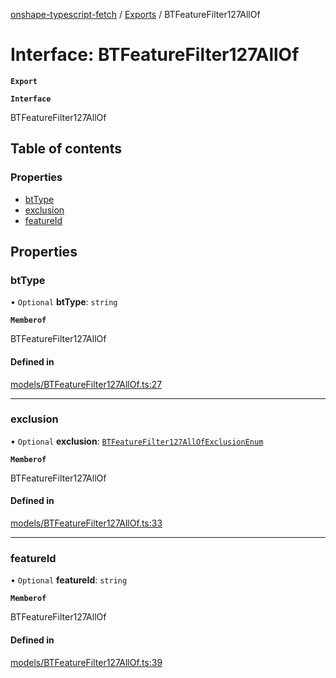 [onshape-typescript-fetch](../README.md) / [Exports](../modules.md) / BTFeatureFilter127AllOf

# Interface: BTFeatureFilter127AllOf

**`Export`**

**`Interface`**

BTFeatureFilter127AllOf

## Table of contents

### Properties

- [btType](BTFeatureFilter127AllOf.md#bttype)
- [exclusion](BTFeatureFilter127AllOf.md#exclusion)
- [featureId](BTFeatureFilter127AllOf.md#featureid)

## Properties

### btType

• `Optional` **btType**: `string`

**`Memberof`**

BTFeatureFilter127AllOf

#### Defined in

[models/BTFeatureFilter127AllOf.ts:27](https://github.com/toebes/onshape-typescript-fetch/blob/3e11ae1/models/BTFeatureFilter127AllOf.ts#L27)

___

### exclusion

• `Optional` **exclusion**: [`BTFeatureFilter127AllOfExclusionEnum`](../modules.md#btfeaturefilter127allofexclusionenum-1)

**`Memberof`**

BTFeatureFilter127AllOf

#### Defined in

[models/BTFeatureFilter127AllOf.ts:33](https://github.com/toebes/onshape-typescript-fetch/blob/3e11ae1/models/BTFeatureFilter127AllOf.ts#L33)

___

### featureId

• `Optional` **featureId**: `string`

**`Memberof`**

BTFeatureFilter127AllOf

#### Defined in

[models/BTFeatureFilter127AllOf.ts:39](https://github.com/toebes/onshape-typescript-fetch/blob/3e11ae1/models/BTFeatureFilter127AllOf.ts#L39)
